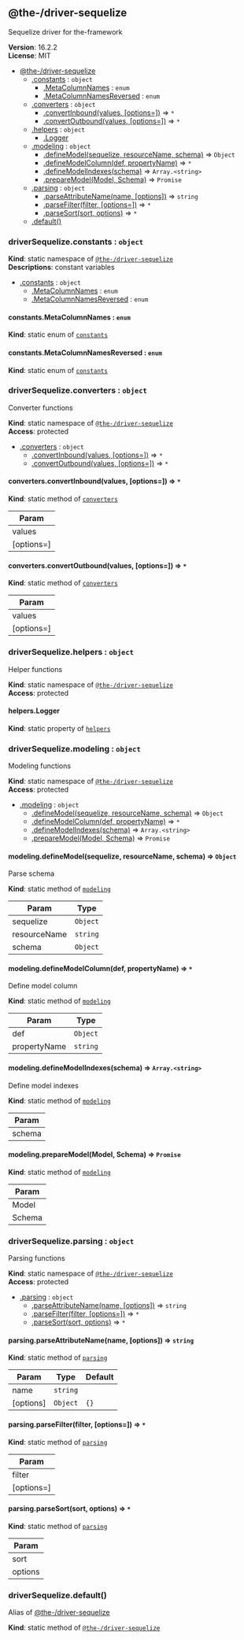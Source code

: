 <!--- Code generated by @the-/script-doc. DO NOT EDIT. -->

<a name="module_@the-/driver-sequelize"></a>

## @the-/driver-sequelize
Sequelize driver for the-framework

**Version**: 16.2.2  
**License**: MIT  

* [@the-/driver-sequelize](#module_@the-/driver-sequelize)
    * [.constants](#module_@the-/driver-sequelize.constants) : <code>object</code>
        * [.MetaColumnNames](#module_@the-/driver-sequelize.constants.MetaColumnNames) : <code>enum</code>
        * [.MetaColumnNamesReversed](#module_@the-/driver-sequelize.constants.MetaColumnNamesReversed) : <code>enum</code>
    * [.converters](#module_@the-/driver-sequelize.converters) : <code>object</code>
        * [.convertInbound(values, [options&#x3D;])](#module_@the-/driver-sequelize.converters.convertInbound) ⇒ <code>\*</code>
        * [.convertOutbound(values, [options&#x3D;])](#module_@the-/driver-sequelize.converters.convertOutbound) ⇒ <code>\*</code>
    * [.helpers](#module_@the-/driver-sequelize.helpers) : <code>object</code>
        * [.Logger](#module_@the-/driver-sequelize.helpers.Logger)
    * [.modeling](#module_@the-/driver-sequelize.modeling) : <code>object</code>
        * [.defineModel(sequelize, resourceName, schema)](#module_@the-/driver-sequelize.modeling.defineModel) ⇒ <code>Object</code>
        * [.defineModelColumn(def, propertyName)](#module_@the-/driver-sequelize.modeling.defineModelColumn) ⇒ <code>\*</code>
        * [.defineModelIndexes(schema)](#module_@the-/driver-sequelize.modeling.defineModelIndexes) ⇒ <code>Array.&lt;string&gt;</code>
        * [.prepareModel(Model, Schema)](#module_@the-/driver-sequelize.modeling.prepareModel) ⇒ <code>Promise</code>
    * [.parsing](#module_@the-/driver-sequelize.parsing) : <code>object</code>
        * [.parseAttributeName(name, [options])](#module_@the-/driver-sequelize.parsing.parseAttributeName) ⇒ <code>string</code>
        * [.parseFilter(filter, [options&#x3D;])](#module_@the-/driver-sequelize.parsing.parseFilter) ⇒ <code>\*</code>
        * [.parseSort(sort, options)](#module_@the-/driver-sequelize.parsing.parseSort) ⇒ <code>\*</code>
    * [.default()](#module_@the-/driver-sequelize.default)

<a name="module_@the-/driver-sequelize.constants"></a>

### driverSequelize.constants : <code>object</code>
**Kind**: static namespace of [<code>@the-/driver-sequelize</code>](#module_@the-/driver-sequelize)  
**Descriptions**: constant variables  

* [.constants](#module_@the-/driver-sequelize.constants) : <code>object</code>
    * [.MetaColumnNames](#module_@the-/driver-sequelize.constants.MetaColumnNames) : <code>enum</code>
    * [.MetaColumnNamesReversed](#module_@the-/driver-sequelize.constants.MetaColumnNamesReversed) : <code>enum</code>

<a name="module_@the-/driver-sequelize.constants.MetaColumnNames"></a>

#### constants.MetaColumnNames : <code>enum</code>
**Kind**: static enum of [<code>constants</code>](#module_@the-/driver-sequelize.constants)  
<a name="module_@the-/driver-sequelize.constants.MetaColumnNamesReversed"></a>

#### constants.MetaColumnNamesReversed : <code>enum</code>
**Kind**: static enum of [<code>constants</code>](#module_@the-/driver-sequelize.constants)  
<a name="module_@the-/driver-sequelize.converters"></a>

### driverSequelize.converters : <code>object</code>
Converter functions

**Kind**: static namespace of [<code>@the-/driver-sequelize</code>](#module_@the-/driver-sequelize)  
**Access**: protected  

* [.converters](#module_@the-/driver-sequelize.converters) : <code>object</code>
    * [.convertInbound(values, [options&#x3D;])](#module_@the-/driver-sequelize.converters.convertInbound) ⇒ <code>\*</code>
    * [.convertOutbound(values, [options&#x3D;])](#module_@the-/driver-sequelize.converters.convertOutbound) ⇒ <code>\*</code>

<a name="module_@the-/driver-sequelize.converters.convertInbound"></a>

#### converters.convertInbound(values, [options&#x3D;]) ⇒ <code>\*</code>
**Kind**: static method of [<code>converters</code>](#module_@the-/driver-sequelize.converters)  

| Param |
| --- |
| values | 
| [options=] | 

<a name="module_@the-/driver-sequelize.converters.convertOutbound"></a>

#### converters.convertOutbound(values, [options&#x3D;]) ⇒ <code>\*</code>
**Kind**: static method of [<code>converters</code>](#module_@the-/driver-sequelize.converters)  

| Param |
| --- |
| values | 
| [options=] | 

<a name="module_@the-/driver-sequelize.helpers"></a>

### driverSequelize.helpers : <code>object</code>
Helper functions

**Kind**: static namespace of [<code>@the-/driver-sequelize</code>](#module_@the-/driver-sequelize)  
**Access**: protected  
<a name="module_@the-/driver-sequelize.helpers.Logger"></a>

#### helpers.Logger
**Kind**: static property of [<code>helpers</code>](#module_@the-/driver-sequelize.helpers)  
<a name="module_@the-/driver-sequelize.modeling"></a>

### driverSequelize.modeling : <code>object</code>
Modeling functions

**Kind**: static namespace of [<code>@the-/driver-sequelize</code>](#module_@the-/driver-sequelize)  
**Access**: protected  

* [.modeling](#module_@the-/driver-sequelize.modeling) : <code>object</code>
    * [.defineModel(sequelize, resourceName, schema)](#module_@the-/driver-sequelize.modeling.defineModel) ⇒ <code>Object</code>
    * [.defineModelColumn(def, propertyName)](#module_@the-/driver-sequelize.modeling.defineModelColumn) ⇒ <code>\*</code>
    * [.defineModelIndexes(schema)](#module_@the-/driver-sequelize.modeling.defineModelIndexes) ⇒ <code>Array.&lt;string&gt;</code>
    * [.prepareModel(Model, Schema)](#module_@the-/driver-sequelize.modeling.prepareModel) ⇒ <code>Promise</code>

<a name="module_@the-/driver-sequelize.modeling.defineModel"></a>

#### modeling.defineModel(sequelize, resourceName, schema) ⇒ <code>Object</code>
Parse schema

**Kind**: static method of [<code>modeling</code>](#module_@the-/driver-sequelize.modeling)  

| Param | Type |
| --- | --- |
| sequelize | <code>Object</code> | 
| resourceName | <code>string</code> | 
| schema | <code>Object</code> | 

<a name="module_@the-/driver-sequelize.modeling.defineModelColumn"></a>

#### modeling.defineModelColumn(def, propertyName) ⇒ <code>\*</code>
Define model column

**Kind**: static method of [<code>modeling</code>](#module_@the-/driver-sequelize.modeling)  

| Param | Type |
| --- | --- |
| def | <code>Object</code> | 
| propertyName | <code>string</code> | 

<a name="module_@the-/driver-sequelize.modeling.defineModelIndexes"></a>

#### modeling.defineModelIndexes(schema) ⇒ <code>Array.&lt;string&gt;</code>
Define model indexes

**Kind**: static method of [<code>modeling</code>](#module_@the-/driver-sequelize.modeling)  

| Param |
| --- |
| schema | 

<a name="module_@the-/driver-sequelize.modeling.prepareModel"></a>

#### modeling.prepareModel(Model, Schema) ⇒ <code>Promise</code>
**Kind**: static method of [<code>modeling</code>](#module_@the-/driver-sequelize.modeling)  

| Param |
| --- |
| Model | 
| Schema | 

<a name="module_@the-/driver-sequelize.parsing"></a>

### driverSequelize.parsing : <code>object</code>
Parsing functions

**Kind**: static namespace of [<code>@the-/driver-sequelize</code>](#module_@the-/driver-sequelize)  
**Access**: protected  

* [.parsing](#module_@the-/driver-sequelize.parsing) : <code>object</code>
    * [.parseAttributeName(name, [options])](#module_@the-/driver-sequelize.parsing.parseAttributeName) ⇒ <code>string</code>
    * [.parseFilter(filter, [options&#x3D;])](#module_@the-/driver-sequelize.parsing.parseFilter) ⇒ <code>\*</code>
    * [.parseSort(sort, options)](#module_@the-/driver-sequelize.parsing.parseSort) ⇒ <code>\*</code>

<a name="module_@the-/driver-sequelize.parsing.parseAttributeName"></a>

#### parsing.parseAttributeName(name, [options]) ⇒ <code>string</code>
**Kind**: static method of [<code>parsing</code>](#module_@the-/driver-sequelize.parsing)  

| Param | Type | Default |
| --- | --- | --- |
| name | <code>string</code> |  | 
| [options] | <code>Object</code> | <code>{}</code> | 

<a name="module_@the-/driver-sequelize.parsing.parseFilter"></a>

#### parsing.parseFilter(filter, [options&#x3D;]) ⇒ <code>\*</code>
**Kind**: static method of [<code>parsing</code>](#module_@the-/driver-sequelize.parsing)  

| Param |
| --- |
| filter | 
| [options=] | 

<a name="module_@the-/driver-sequelize.parsing.parseSort"></a>

#### parsing.parseSort(sort, options) ⇒ <code>\*</code>
**Kind**: static method of [<code>parsing</code>](#module_@the-/driver-sequelize.parsing)  

| Param |
| --- |
| sort | 
| options | 

<a name="module_@the-/driver-sequelize.default"></a>

### driverSequelize.default()
Alias of [@the-/driver-sequelize](#module_@the-/driver-sequelize)

**Kind**: static method of [<code>@the-/driver-sequelize</code>](#module_@the-/driver-sequelize)  
